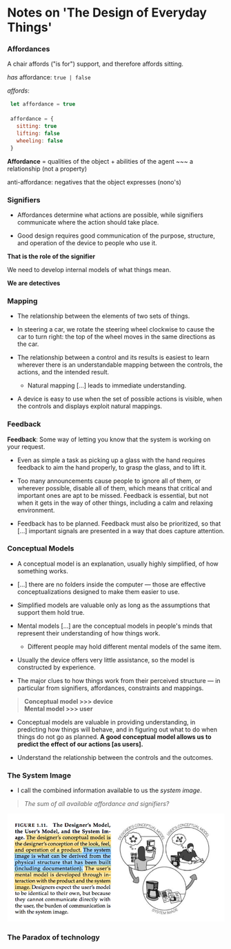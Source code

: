 # Notes on 'The Design of Everyday Things'

### Affordances

A chair affords ("is for") support, and therefore affords sitting.

_has_ affordance: `true | false`

_affords_:

```javascript
 let affordance = true

 affordance = {
   sitting: true
   lifting: false
   wheeling: false
 }
```

**Affordance** = qualities of the object + abilities of the agent ~~~ a relationship (not a property)

anti-affordance: negatives that the object expresses (nono's)

### Signifiers

 - Affordances determine what actions are possible, while signifiers communicate where the action should take place.

 - Good design requires good communication of the purpose, structure, and operation of the device to people who use it.

**That is the role of the signifier**

We need to develop internal models of what things mean.

**We are detectives**

### Mapping

 - The relationship between the elements of two sets of things.

 - In steering a car, we rotate the steering wheel clockwise to cause the car to turn right: the top of the wheel moves in the same directions as the car.

 - The relationship between a control and its results is easiest to learn wherever there is an understandable mapping between the controls, the actions, and the intended result.

    + Natural mapping [...] leads to immediate understanding.

 - A device is easy to use when the set of possible actions is visible, when the controls and displays exploit natural mappings.

### Feedback

**Feedback**: Some way of letting you know that the system is working on your request.

 -  Even as simple a task as picking up a glass with the hand requires feedback to aim the hand properly, to grasp the glass, and to lift it.

- Too many announcements cause people to ignore all of them, or wherever possible, disable all of them, which means that critical and important ones are apt to be missed. Feedback is essential, but not when it gets in the way of other things, including a calm and relaxing environment.

 - Feedback has to be planned. Feedback must also be prioritized, so that [...] important signals are presented in a way that does capture attention.

### Conceptual Models

 - A conceptual model is an explanation, usually highly simplified, of how something works.

 - [...] there are no folders inside the computer — those are effective conceptualizations designed to make them easier to use.

 - Simplified models are valuable only as long as the assumptions that support them hold true.

 - Mental models [...] are the conceptual models in people's minds that represent their understanding of how things work.

    + Different people may hold different mental models of the same item.

 - Usually the device offers very little assistance, so the model is constructed by experience.

 - The major clues to how things work from their perceived structure — in particular from signifiers, affordances, constraints and mappings.

> **Conceptual model >>> device**  
> **Mental model >>> user**  

- Conceptual models are valuable in providing understanding, in predicting how things will behave, and in figuring out what to do when things do not go as planned. **A good conceptual model allows us to predict the effect of our actions [as users].**

- Understand the relationship between the controls and the outcomes.

### The System Image

- I call the combined information available to us the _system image_.

> _The sum of all available affordance and signifiers?_

![conceptual-model-triangle](conceptual-model-triangle.png)

### The Paradox of technology
